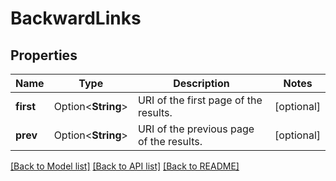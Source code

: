 # BackwardLinks

## Properties

Name | Type | Description | Notes
------------ | ------------- | ------------- | -------------
**first** | Option<**String**> | URI of the first page of the results. | [optional]
**prev** | Option<**String**> | URI of the previous page of the results. | [optional]

[[Back to Model list]](../README.md#documentation-for-models) [[Back to API list]](../README.md#documentation-for-api-endpoints) [[Back to README]](../README.md)


